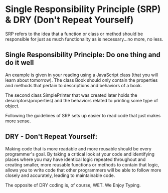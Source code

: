 # Single Responsibility Principle (SRP) & DRY (Don't Repeat Yourself)

SRP refers to the idea that a function or class or method should be responsible
for just as much functionality as is necessary...no more, no less.

## Single Responsibility Principle: Do one thing and do it well

An example is given in your reading using a JavaScript class (that you will
learn about tomorrow). The class Book should only contain the properties and
methods that pertain to descriptions and behaviors of a book.

The second class SimplePrinter that was created later holds the
descriptors(properties) and the behaviors related to printing some type of
object.

Following the guidelines of SRP sets up easier to read code that just makes more
sense.

## DRY - Don't Repeat Yourself:

Making code that is more readable and more reusable should be every programmer's
goal. By taking a critical look at your code and identifying places where you
may have identical logic repeated throughout and creating smaller, more reusable
functions or methods to contain that logic, allows you to write code that other
programmers will be able to follow more closely and accurately, leading to
maintainable code.

The opposite of DRY coding is, of course, WET. We Enjoy Typing. 
